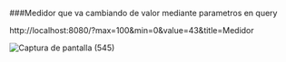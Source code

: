 ###Medidor que va cambiando de valor mediante parametros en query

http://localhost:8080/?max=100&min=0&value=43&title=Medidor

![Captura de pantalla (545)](https://user-images.githubusercontent.com/89177834/207633041-a0801af2-1a75-44fa-be96-834646167955.png)
